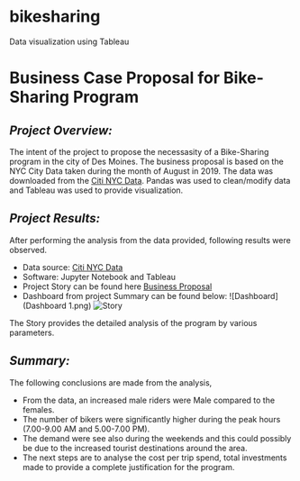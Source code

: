 # bikesharing
Data visualization using Tableau 
# **Business Case Proposal for Bike-Sharing Program**
## ***Project Overview:***
The intent of the project to propose the necessasity of a Bike-Sharing program in the city of Des Moines. The business proposal is based on the NYC City Data taken during the month of August in 2019. The data was downloaded from the [Citi NYC Data](https://ride.citibikenyc.com/system-data). Pandas was used to clean/modify data and Tableau was used to provide visualization. 

## ***Project Results:***
After performing the analysis from the data provided, following results were observed. 
* Data source: [Citi NYC Data](https://ride.citibikenyc.com/system-data) 
* Software: Jupyter Notebook and Tableau 
* Project Story can be found here [Business Proposal](https://public.tableau.com/views/Rideshare_BusinessCase/Story1?:language=en-US&publish=yes&:display_count=n&:origin=viz_share_link)
* Dashboard from project Summary can be found below:
![Dashboard](Dashboard 1.png) 
![Story]()

The Story provides the detailed analysis of the program by various parameters. 

## ***Summary:***
The following conclusions are made from the analysis, 
* From the data, an increased male riders were Male compared to the females. 
* The number of bikers were significantly higher during the peak hours (7.00-9.00 AM and 5.00-7.00 PM).
* The demand were see also during the weekends and this could possibly be due to the increased tourist destinations around the area. 
* The next steps are to analyse the cost per trip spend, total investments made to provide a complete justification for the program. 

